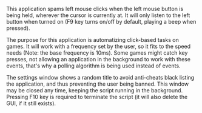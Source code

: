 This application spams left mouse clicks when the left mouse button is being held, wherever the cursor is currently at. It will only listen to the left button when turned on (F9 key turns on/off by default, playing a beep when pressed).

The purpose for this application is automatizing click-based tasks on games. It will work with a frequency set by the user, so it fits to the speed needs (Note: the base frequency is 10ms). Some games might catch key presses, not allowing an application in the background to work with these events, that's why a polling algorithm is being used instead of events.

The settings window shows a random title to avoid anti-cheats black listing the application, and thus preventing the user being banned. This window may be closed any time, keeping the script running in the background. Pressing F10 key is required to terminate the script (it will also delete the GUI, if it still exists).
